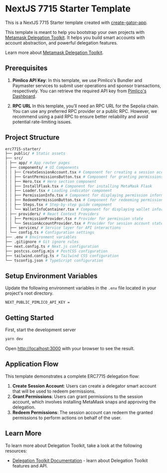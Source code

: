 # NextJS 7715 Starter Template

This is a NextJS 7715 Starter template created with [create-gator-app](https://www.npmjs.com/package/create-gator-app).

This template is meant to help you bootstrap your own projects with [Metamask Delegation Toolkit](https://docs.metamask.io/delegation-toolkit/). It helps you build smart accounts with account abstraction, and powerful delegation features.

Learn more about [Metamask Delegation Toolkit](https://docs.metamask.io/delegation-toolkit/).

## Prerequisites

1. **Pimlico API Key**: In this template, we use Pimlico's Bundler and Paymaster services to submit user operations and sponsor transactions, respectively. You can retrieve the required API key from [Pimlico's Dashboard](https://dashboard.pimlico.io/apikeys).

2. **RPC URL** In this template, you’ll need an RPC URL for the Sepolia chain. You can use any preferred RPC provider or a public RPC. However, we recommend using a paid RPC to ensure better reliability and avoid potential rate-limiting issues.

## Project Structure

```bash
erc7715-starter/
├── public/ # Static assets
├── src/
│ ├── app/ # App router pages
│ ├── components/ # UI Components
│ │ ├── CreateSessionAccount.tsx # Component for creating a session account
│ │ ├── GrantPermissionsButton.tsx # Component for granting permissions
│ │ ├── Hero.tsx # Hero section component
│ │ ├── InstallFlask.tsx # Component for installing MetaMask Flask
│ │ ├── Loader.tsx # Loading indicator component
│ │ ├── PermissionInfo.tsx # Component for displaying permission information
│ │ ├── RedeemPermissionButton.tsx # Component for redeeming permissions
│ │ ├── Steps.tsx # Step-by-step guide component
│ │ └── WalletInfoContainer.tsx # Component for displaying wallet information
│ ├── providers/ # React Context Providers
│ │ ├── PermissionProvider.tsx # Provider for permission state
│ │ └── SessionAccountProvider.tsx # Provider for session account state
│ ├── services/ # Service layer for API interactions
│ └── config.ts # Configuration settings
├── .env # Environment variables
├── .gitignore # Git ignore rules
├── next.config.ts # Next.js configuration
├── postcss.config.mjs # PostCSS configuration
├── tailwind.config.ts # Tailwind CSS configuration
└── tsconfig.json # TypeScript configuration
```

## Setup Environment Variables

Update the following environment variables in the `.env` file located in your project's root directory.

```
NEXT_PUBLIC_PIMLICO_API_KEY =
```

## Getting Started

First, start the development server

```bash
yarn dev
```

Open [http://localhost:3000](http://localhost:3000) with your browser to see the result.

## Application Flow

This template demonstrates a complete ERC7715 delegation flow:

1. **Create Session Account**: Users can create a delegator smart account that will be used to redeem permissions.
2. **Grant Permissions**: Users can grant permissions to the session account, which involves installing MetaMask snaps and approving the delegation.
3. **Redeem Permissions**: The session account can redeem the granted permissions to perform actions on behalf of the user.

## Learn More

To learn more about Delegation Toolkit, take a look at the following resources:

- [Delegation Toolkit Documentation](https://docs.metamask.io/delegation-toolkit/) - learn about Delegation Toolkit features and API.
